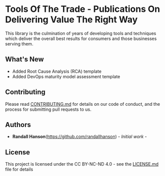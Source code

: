 # Tools Of The Trade - Publications On Delivering Value The Right Way

This library is the culmination of years of developing tools and techniques which deliver the overall best results for consumers and those businesses serving them.

## What's New

- Added Root Cause Analysis (RCA) template
- Added DevOps maturity model assessment template

## Contributing

Please read [CONTRIBUTING.md](CONTRIBUTING.md) for details on our code of conduct, and the process for submitting pull requests to us.

## Authors

* **Randall Hanson**(https://github.com/randallhanson) - *Initial work* - 

## License

This project is licensed under the CC BY-NC-ND 4.0 - see the [LICENSE.md](LICENSE.md) file for details
